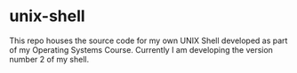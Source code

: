 # unix-shell
This repo houses the source code for my own UNIX Shell developed as part of my Operating Systems Course. Currently I am developing the version number 2 of my shell.
